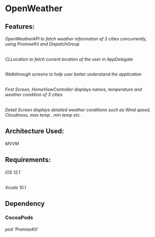 # OpenWeather

## Features: 
###### OpenWeatherAPI to fetch weather information of 3 cities concurrently, using PromiseKit and DispatchGroup
###### CLLocation to fetch current location of the user in AppDelegate
###### Walkthrough screens to help user better understand the application
###### First Screen, HomeViewController displays names, temperature and weather condition of 3 cities
###### Detail Screen displays detailed weather conditions such as Wind speed, Cloudiness, max temp , min temp etc.

## Architecture Used: 
###### MVVM

## Requirements:
###### iOS 12.1
###### Xcode 10.1

## Dependency
### CocoaPods
###### pod 'PromiseKit'

